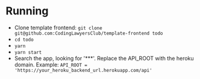 # Running
- Clone template frontend: `git clone git@github.com:CodingLawyersClub/template-frontend todo`
- `cd todo`
- `yarn`
- `yarn start`
- Search the app, looking for '***'. Replace the API_ROOT with the heroku domain. Example: `API_ROOT = 'https://your_heroku_backend_url.herokuapp.com/api'`

